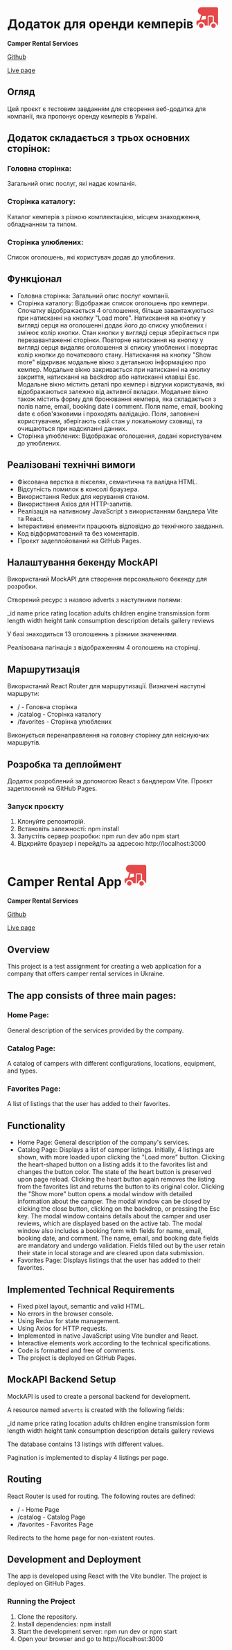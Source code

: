 # Додаток для оренди кемперів <img src="./public/camper.svg" alt="My SVG Icon" width="50" height="50" />

**Camper Rental Services**

[Github](https://github.com/PetroBrodetskyi/campers)

[Live page](https://petrobrodetskyi.github.io/campers)

## Огляд

Цей проєкт є тестовим завданням для створення веб-додатка для компанії, яка
пропонує оренду кемперів в Україні.

## Додаток складається з трьох основних сторінок:

### Головна сторінка:

Загальний опис послуг, які надає компанія.

### Сторінка каталогу:

Каталог кемперів з різною комплектацією, місцем знаходження, обладнанням та
типом.

### Сторінка улюблених:

Список оголошень, які користувач додав до улюблених.

## Функціонал

-   Головна сторінка: Загальний опис послуг компанії.
-   Сторінка каталогу: Відображає список оголошень про кемпери. Спочатку
    відображається 4 оголошення, більше завантажуються при натисканні на кнопку
    "Load more". Натискання на кнопку у вигляді серця на оголошенні додає його
    до списку улюблених і змінює колір кнопки. Стан кнопки у вигляді серця
    зберігається при перезавантаженні сторінки. Повторне натискання на кнопку у
    вигляді серця видаляє оголошення зі списку улюблених і повертає колір кнопки
    до початкового стану. Натискання на кнопку "Show more" відкриває модальне
    вікно з детальною інформацією про кемпер. Модальне вікно закривається при
    натисканні на кнопку закриття, натисканні на backdrop або натисканні клавіші
    Esc. Модальне вікно містить деталі про кемпер і відгуки користувачів, які
    відображаються залежно від активної вкладки. Модальне вікно також містить
    форму для бронювання кемпера, яка складається з полів name, email, booking
    date і comment. Поля name, email, booking date є обов'язковими і проходять
    валідацію. Поля, заповнені користувачем, зберігають свій стан у локальному
    сховищі, та очищаються при надсиланні данних.
-   Сторінка улюблених: Відображає оголошення, додані користувачем до улюблених.

## Реалізовані технічні вимоги

-   Фіксована верстка в пікселях, семантична та валідна HTML.
-   Відсутність помилок в консолі браузера.
-   Використання Redux для керування станом.
-   Використання Axios для HTTP-запитів.
-   Реалізація на нативному JavaScript з використанням бандлера Vite та React.
-   Інтерактивні елементи працюють відповідно до технічного завдання.
-   Код відформатований та без коментарів.
-   Проєкт задеплойований на GitHub Pages.

## Налаштування бекенду MockAPI

Використаний MockAPI для створення персонального бекенду для розробки.

Створений ресурс з назвою adverts з наступними полями:

\_id name price rating location adults children engine transmission form length
width height tank consumption description details gallery reviews

У базі знаходиться 13 оголошеннь з різними значеннями.

Реалізована пагінація з відображенням 4 оголошень на сторінці.

## Маршрутизація

Використаний React Router для маршрутизації. Визначені наступні маршрути:

-   / - Головна сторінка
-   /catalog - Сторінка каталогу
-   /favorites - Сторінка улюблених

Виконується перенаправлення на головну сторінку для неіснуючих маршрутів.

## Розробка та деплоймент

Додаток розроблений за допомогою React з бандлером Vite. Проєкт задеплоєний на
GitHub Pages.

### Запуск проєкту

1. Клонуйте репозиторій.
2. Встановіть залежності: npm install
3. Запустіть сервер розробки: npm run dev або npm start
4. Відкрийте браузер і перейдіть за адресою http://localhost:3000

# Camper Rental App <img src="./public/camper.svg" alt="My SVG Icon" width="50" height="50" />

**Camper Rental Services**

[Github](https://github.com/PetroBrodetskyi/campers)

[Live page](https://petrobrodetskyi.github.io/campers)

## Overview

This project is a test assignment for creating a web application for a company
that offers camper rental services in Ukraine.

## The app consists of three main pages:

### Home Page:

General description of the services provided by the company.

### Catalog Page:

A catalog of campers with different configurations, locations, equipment, and
types.

### Favorites Page:

A list of listings that the user has added to their favorites.

## Functionality

-   Home Page: General description of the company's services.
-   Catalog Page: Displays a list of camper listings. Initially, 4 listings are
    shown, with more loaded upon clicking the "Load more" button. Clicking the
    heart-shaped button on a listing adds it to the favorites list and changes
    the button color. The state of the heart button is preserved upon page
    reload. Clicking the heart button again removes the listing from the
    favorites list and returns the button to its original color. Clicking the
    "Show more" button opens a modal window with detailed information about the
    camper. The modal window can be closed by clicking the close button,
    clicking on the backdrop, or pressing the Esc key. The modal window contains
    details about the camper and user reviews, which are displayed based on the
    active tab. The modal window also includes a booking form with fields for
    name, email, booking date, and comment. The name, email, and booking date
    fields are mandatory and undergo validation. Fields filled out by the user
    retain their state in local storage and are cleared upon data submission.
-   Favorites Page: Displays listings that the user has added to their
    favorites.

## Implemented Technical Requirements

-   Fixed pixel layout, semantic and valid HTML.
-   No errors in the browser console.
-   Using Redux for state management.
-   Using Axios for HTTP requests.
-   Implemented in native JavaScript using Vite bundler and React.
-   Interactive elements work according to the technical specifications.
-   Code is formatted and free of comments.
-   The project is deployed on GitHub Pages.

## MockAPI Backend Setup

MockAPI is used to create a personal backend for development.

A resource named `adverts` is created with the following fields:

\_id name price rating location adults children engine transmission form length
width height tank consumption description details gallery reviews

The database contains 13 listings with different values.

Pagination is implemented to display 4 listings per page.

## Routing

React Router is used for routing. The following routes are defined:

-   / - Home Page
-   /catalog - Catalog Page
-   /favorites - Favorites Page

Redirects to the home page for non-existent routes.

## Development and Deployment

The app is developed using React with the Vite bundler. The project is deployed
on GitHub Pages.

### Running the Project

1. Clone the repository.
2. Install dependencies: npm install
3. Start the development server: npm run dev or npm start
4. Open your browser and go to http://localhost:3000

